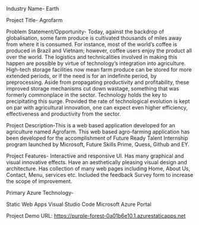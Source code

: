 Industry Name- Earth

Project Title- Agrofarm

Problem Statement/Opportunity- Today, against the backdrop of globalisation, some farm produce is cultivated thousands of miles away from where it is consumed. For instance, most of the world’s coffee is produced in Brazil and Vietnam; however, coffee users enjoy the product all over the world. The logistics and technicalities involved in making this happen are possible by virtue of technology’s integration into agriculture. High-tech storage facilities now mean farm produce can be stored for more extended periods, or if the need is for an indefinite period, by preprocessing. Aside from propagating productivity and profitability, these improved storage mechanisms cut down wastage, something that was formerly commonplace in the sector. Technology holds the key to precipitating this surge. Provided the rate of technological evolution is kept on par with agricultural innovation, one can expect even higher efficiency, effectiveness and productivity from the sector.

Project Description-This is a web based application developed for an agriculture named Agrofarm. This web based agro-farming application has been developed for the accomplishment of Future Ready Talent Internship program launched by Microsoft, Future Skills Prime, Quess, Github and EY.

Project Features- Interactive and responsive UI. Has many graphical and visual innovative effects. Have an aesthetically pleasing visual design and architecture. Has collection of many web pages including Home, About Us, Contact, Menu, services etc. Included the feedback Survey form to increase the scope of improvement.

Primary Azure Technology-

Static Web Apps Visual Studio Code Microsoft Azure Portal

Project Demo URL: https://purple-forest-0a01b6e10.1.azurestaticapps.net
